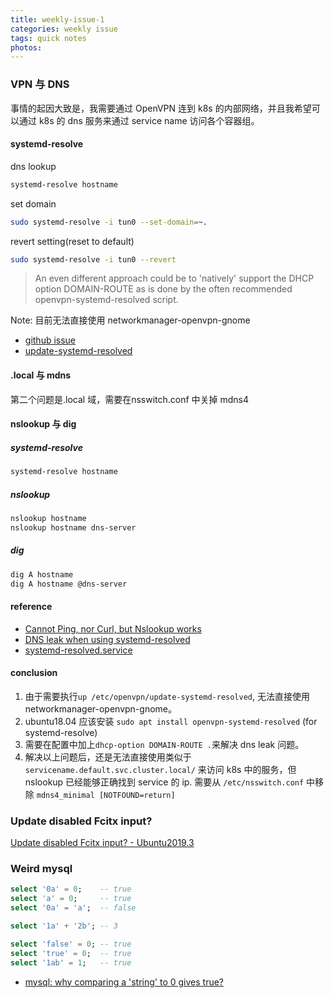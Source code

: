 ```yaml
---
title: weekly-issue-1
categories: weekly issue
tags: quick notes
photos:
---
```


### VPN 与 DNS
事情的起因大致是，我需要通过 OpenVPN 连到 k8s 的内部网络，并且我希望可以通过 k8s 的 dns 服务来通过 service name 访问各个容器组。

#### systemd-resolve
dns lookup
```bash
systemd-resolve hostname
```
set domain
```bash
sudo systemd-resolve -i tun0 --set-domain=~.
```
revert setting(reset to default)
```bash
sudo systemd-resolve -i tun0 --revert
```
> An even different approach could be to 'natively' support the DHCP option DOMAIN-ROUTE as is done by the often recommended openvpn-systemd-resolved script.

Note: 目前无法直接使用 networkmanager-openvpn-gnome
- [github issue](https://github.com/systemd/systemd/issues/6076)
- [update-systemd-resolved](https://github.com/jonathanio/update-systemd-resolved)

#### .local 与 mdns
第二个问题是.local 域，需要在nsswitch.conf 中关掉 mdns4

#### nslookup 与 dig
##### systemd-resolve
```bash
systemd-resolve hostname
```
##### nslookup
```bash
nslookup hostname
nslookup hostname dns-server
```
##### dig
```bash
dig A hostname
dig A hostname @dns-server
```

#### reference
- [Cannot Ping, nor Curl, but Nslookup works](https://unix.stackexchange.com/questions/289930/cannot-ping-nor-curl-but-nslookup-works)
- [DNS leak when using systemd-resolved](https://gitlab.gnome.org/GNOME/NetworkManager-openvpn/issues/10)
- [systemd-resolved.service](https://www.freedesktop.org/software/systemd/man/systemd-resolved.service.html)

#### conclusion
1. 由于需要执行`up /etc/openvpn/update-systemd-resolved`, 无法直接使用 networkmanager-openvpn-gnome。
2. ubuntu18.04 应该安装 `sudo apt install openvpn-systemd-resolved` (for systemd-resolve)
3. 需要在配置中加上`dhcp-option DOMAIN-ROUTE .`来解决 dns leak 问题。
4. 解决以上问题后，还是无法直接使用类似于 `servicename.default.svc.cluster.local/` 来访问 k8s 中的服务，但 nslookup 已经能够正确找到 service 的 ip. 需要从 `/etc/nsswitch.conf` 中移除 `mdns4_minimal [NOTFOUND=return]`

### Update disabled Fcitx input?
[Update disabled Fcitx input? - Ubuntu2019.3](https://intellij-support.jetbrains.com/hc/en-us/community/posts/360006740379-2019-3-Update-disabled-Fcitx-input-Ubuntu?flash_digest=6508f446c1ae20d00853e86b54dff384450d6c21)

### Weird mysql
```sql
select '0a' = 0;    -- true
select 'a' = 0;     -- true
select '0a' = 'a';  -- false

select '1a' + '2b'; -- 3

select 'false' = 0; -- true
select 'true' = 0;  -- true
select '1ab' = 1;   -- true
```
- [mysql: why comparing a 'string' to 0 gives true?](https://stackoverflow.com/questions/22080382/mysql-why-comparing-a-string-to-0-gives-true)

